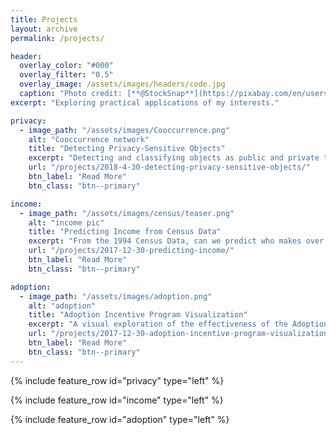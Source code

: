 ```yaml
---
title: Projects
layout: archive
permalink: /projects/

header:
  overlay_color: "#000"
  overlay_filter: "0.5"
  overlay_image: /assets/images/headers/code.jpg
  caption: "Photo credit: [**@StockSnap**](https://pixabay.com/en/users/StockSnap-894430/)"
excerpt: "Exploring practical applications of my interests."

privacy:
  - image_path: "/assets/images/Cooccurrence.png"
    alt: "Cooccurrence network"
    title: "Detecting Privacy-Sensitive Objects"
    excerpt: "Detecting and classifying objects as public and private to make better privacy setting recommendations on social media."
    url: "/projects/2018-4-30-detecting-privacy-sensitive-objects/"
    btn_label: "Read More"
    btn_class: "btn--primary"

income:
  - image_path: "/assets/images/census/teaser.png"
    alt: "income pic"
    title: "Predicting Income from Census Data"
    excerpt: "From the 1994 Census Data, can we predict who makes over or under $50k? In this project, I utilize R to perform my analysis."
    url: "/projects/2017-12-30-predicting-income/"
    btn_label: "Read More"
    btn_class: "btn--primary"

adoption:
  - image_path: "/assets/images/adoption.png"
    alt: "adoption"
    title: "Adoption Incentive Program Visualization"
    excerpt: "A visual exploration of the effectiveness of the Adoption Incentive Program. This project utilizes a combination of Apache Spark, R, and R Shiny."
    url: "/projects/2017-12-30-adoption-incentive-program-visualization/"
    btn_label: "Read More"
    btn_class: "btn--primary"
---
```

{% include feature_row id="privacy" type="left" %}

{% include feature_row id="income" type="left" %}

{% include feature_row id="adoption" type="left" %}
